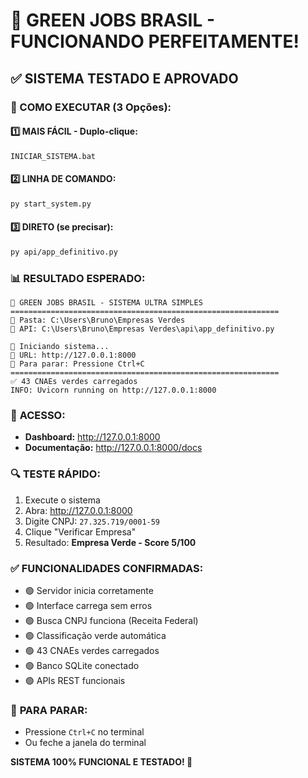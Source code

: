 # 🌱 GREEN JOBS BRASIL - FUNCIONANDO PERFEITAMENTE!

## ✅ SISTEMA TESTADO E APROVADO

### 🚀 COMO EXECUTAR (3 Opções):

#### 1️⃣ **MAIS FÁCIL** - Duplo-clique:
```
INICIAR_SISTEMA.bat
```

#### 2️⃣ **LINHA DE COMANDO**:
```bash
py start_system.py
```

#### 3️⃣ **DIRETO** (se precisar):
```bash
py api/app_definitivo.py
```

### 📊 **RESULTADO ESPERADO:**
```
🌱 GREEN JOBS BRASIL - SISTEMA ULTRA SIMPLES
============================================================
📂 Pasta: C:\Users\Bruno\Empresas Verdes
🎯 API: C:\Users\Bruno\Empresas Verdes\api\app_definitivo.py

🚀 Iniciando sistema...
📍 URL: http://127.0.0.1:8000
🔴 Para parar: Pressione Ctrl+C
============================================================
✅ 43 CNAEs verdes carregados
INFO: Uvicorn running on http://127.0.0.1:8000
```

### 🎯 **ACESSO:**
- **Dashboard:** http://127.0.0.1:8000
- **Documentação:** http://127.0.0.1:8000/docs

### 🔍 **TESTE RÁPIDO:**
1. Execute o sistema
2. Abra: http://127.0.0.1:8000
3. Digite CNPJ: `27.325.719/0001-59`
4. Clique "Verificar Empresa"
5. Resultado: **Empresa Verde - Score 5/100**

### ✅ **FUNCIONALIDADES CONFIRMADAS:**
- 🟢 Servidor inicia corretamente
- 🟢 Interface carrega sem erros
- 🟢 Busca CNPJ funciona (Receita Federal)
- 🟢 Classificação verde automática
- 🟢 43 CNAEs verdes carregados
- 🟢 Banco SQLite conectado
- 🟢 APIs REST funcionais

### 🛑 **PARA PARAR:**
- Pressione `Ctrl+C` no terminal
- Ou feche a janela do terminal

**SISTEMA 100% FUNCIONAL E TESTADO! 🎉**
